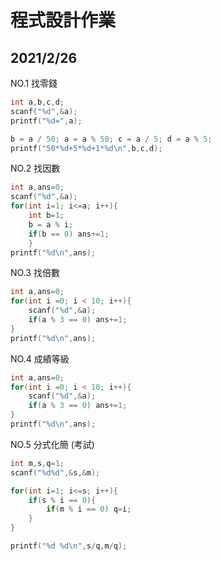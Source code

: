# 程式設計作業
## 2021/2/26

 NO.1 找零錢
```c
int a,b,c,d;
scanf("%d",&a);
printf("%d=",a);

b = a / 50; a = a % 50; c = a / 5; d = a % 5;
printf("50*%d+5*%d+1*%d\n",b,c,d);
```

 NO.2 找因數
```c
int a,ans=0;
scanf("%d",&a);
for(int i=1; i<=a; i++){
	int b=1;
	b = a % i;
	if(b == 0) ans+=1;
	}
printf("%d\n",ans);
```

 NO.3 找倍數
```c
int a,ans=0;
for(int i =0; i < 10; i++){
	scanf("%d",&a);
	if(a % 3 == 0) ans+=1;
}
printf("%d\n",ans);
```

 NO.4 成績等級
```c
int a,ans=0;
for(int i =0; i < 10; i++){
	scanf("%d",&a);
	if(a % 3 == 0) ans+=1;
}
printf("%d\n",ans);
```

 NO.5 分式化簡 (考試)
```c
int m,s,q=1;
scanf("%d%d",&s,&m);

for(int i=1; i<=s; i++){
	if(s % i == 0){
		if(m % i == 0) q=i;
	}
}

printf("%d %d\n",s/q,m/q);
```

